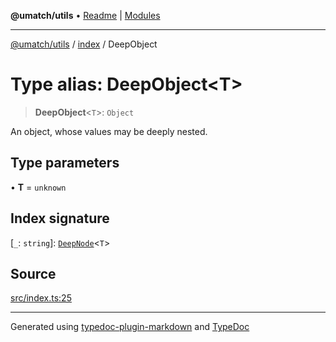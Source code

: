 **@umatch/utils** • [Readme](../../index.md) \| [Modules](../../modules.md)

***

[@umatch/utils](../../modules.md) / [index](../index.md) / DeepObject

# Type alias: DeepObject\<T\>

> **DeepObject**\<`T`\>: `Object`

An object, whose values may be deeply nested.

## Type parameters

• **T** = `unknown`

## Index signature

 \[`_`: `string`\]: [`DeepNode`](DeepNode.md)\<`T`\>

## Source

[src/index.ts:25](https://github.com/umatch-oficial/utils/blob/c6d91fc/src/index.ts#L25)

***

Generated using [typedoc-plugin-markdown](https://www.npmjs.com/package/typedoc-plugin-markdown) and [TypeDoc](https://typedoc.org/)
